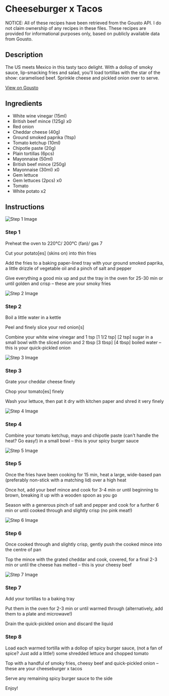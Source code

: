 # Cheeseburger x Tacos

NOTICE: All of these recipes have been retrieved from the Gousto API. I do not claim ownership of any recipes in these files. These recipes are provided for informational purposes only, based on publicly available data from Gousto.

## Description

The US meets Mexico in this tasty taco delight. With a dollop of smoky sauce, lip-smacking fries and salad, you'll load tortillas with the star of the show: caramelised beef. Sprinkle cheese and pickled onion over to serve. 

[View on Gousto](https://www.gousto.co.uk/recipes/cookbook/cheeseburger-x-tacos)

## Ingredients

- White wine vinegar (15ml)
- British beef mince (125g) x0
- Red onion
- Cheddar cheese (40g)
- Ground smoked paprika (1tsp)
- Tomato ketchup (10ml)
- Chipotle paste (20g)
- Plain tortillas (6pcs)
- Mayonnaise (50ml)
- British beef mince (250g)
- Mayonnaise (30ml) x0
- Gem lettuce
- Gem lettuces (2pcs) x0
- Tomato
- White potato x2

## Instructions

![Step 1 Image](https://production-media.gousto.co.uk/cms/recipe-step-image/step-1-1661184618090-x200.jpg)

### Step 1

Preheat the oven to 220°C/ 200°C (fan)/ gas 7

Cut your potato[es] (skins on) into thin fries

Add the fries to a baking paper-lined tray with your ground smoked paprika, a little drizzle of vegetable oil and a pinch of salt and pepper

Give everything a good mix up and put the tray in the oven for 25-30 min or until golden and crisp – these are your smoky fries

![Step 2 Image](https://production-media.gousto.co.uk/cms/recipe-step-image/step-2-1661184620410-x200.jpg)

### Step 2

Boil a little water in a kettle

Peel and finely slice your red onion[s]

Combine your white wine vinegar and 1 tsp <span class="text-purple">[1 1/2 tsp] </span><span class="text-danger">[2 tsp]</span> sugar in a small bowl with the sliced onion and 2 tbsp <span class="text-purple">[3 tbsp] </span><span class="text-danger">[4 tbsp]</span> boiled water – this is your quick-pickled onion

![Step 3 Image](https://production-media.gousto.co.uk/cms/recipe-step-image/step-3-1661184624319-x200.jpg)

### Step 3

Grate your cheddar cheese finely

Chop your tomato[es] finely

Wash your lettuce, then pat it dry with kitchen paper and shred it very finely

![Step 4 Image](https://production-media.gousto.co.uk/cms/recipe-step-image/step-4-1661184626674-x200.jpg)

### Step 4

Combine your tomato ketchup, mayo and chipotle paste (can't handle the heat? Go easy!) in a small bowl – this is your spicy burger sauce

![Step 5 Image](https://production-media.gousto.co.uk/cms/recipe-step-image/step-5-1661184629479-x200.jpg)

### Step 5

Once the fries have been cooking for 15 min, heat a large, wide-based pan (preferably non-stick with a matching lid) over a high heat

Once hot, add your beef mince and cook for 3-4 min or until beginning to brown, breaking it up with a wooden spoon as you go

Season with a generous pinch of salt and pepper and cook for a further 6 min or until cooked through and slightly crisp (no pink meat!)

![Step 6 Image](https://production-media.gousto.co.uk/cms/recipe-step-image/step-6-1661184633605-x200.jpg)

### Step 6

Once cooked through and slightly crisp, gently push the cooked mince into the centre of pan

Top the mince with the grated cheddar and cook, covered, for a final 2-3 min or until the cheese has melted – this is your cheesy beef

![Step 7 Image](https://production-media.gousto.co.uk/cms/recipe-step-image/step-7-1661184636615-x200.jpg)

### Step 7

Add your tortillas to a baking tray

Put them in the oven for 2-3 min or until warmed through (alternatively, add them to a plate and microwave!)

Drain the quick-pickled onion and discard the liquid

### Step 8

Load each warmed tortilla with a dollop of spicy burger sauce, (not a fan of spice? Just add a little!) some shredded lettuce and chopped tomato

Top with a handful of smoky fries, cheesy beef and quick-pickled onion – these are your cheeseburger x tacos

Serve any remaining spicy burger sauce to the side

Enjoy!

